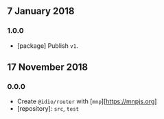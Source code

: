 ## 7 January 2018

### 1.0.0

- [package] Publish `v1`.

## 17 November 2018

### 0.0.0

- Create `@idio/router` with [`mnp`][https://mnpjs.org]
- [repository]: `src`, `test`

